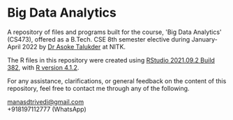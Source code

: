 # Big Data Analytics
A repository of files and programs built for the course, 'Big Data Analytics' (CS473), offered as a B.Tech. CSE 8th semester elective during January-April 2022 by [Dr Asoke Talukder](https://www.linkedin.com/in/asoketalukder) at NITK.

The R files in this repository were created using [RStudio 2021.09.2 Build 382](https://dailies.rstudio.com/rstudio/ghost-orchid/desktop/windows/2021-09-2-382/), with [R version 4.1.2](https://cran.r-project.org/bin/windows/base/old/4.1.2/).

For any assistance, clarifications, or general feedback on the content of this repository, feel free to contact me through any of the following.

manasdtrivedi@gmail.com  
+918197112777 (WhatsApp)
